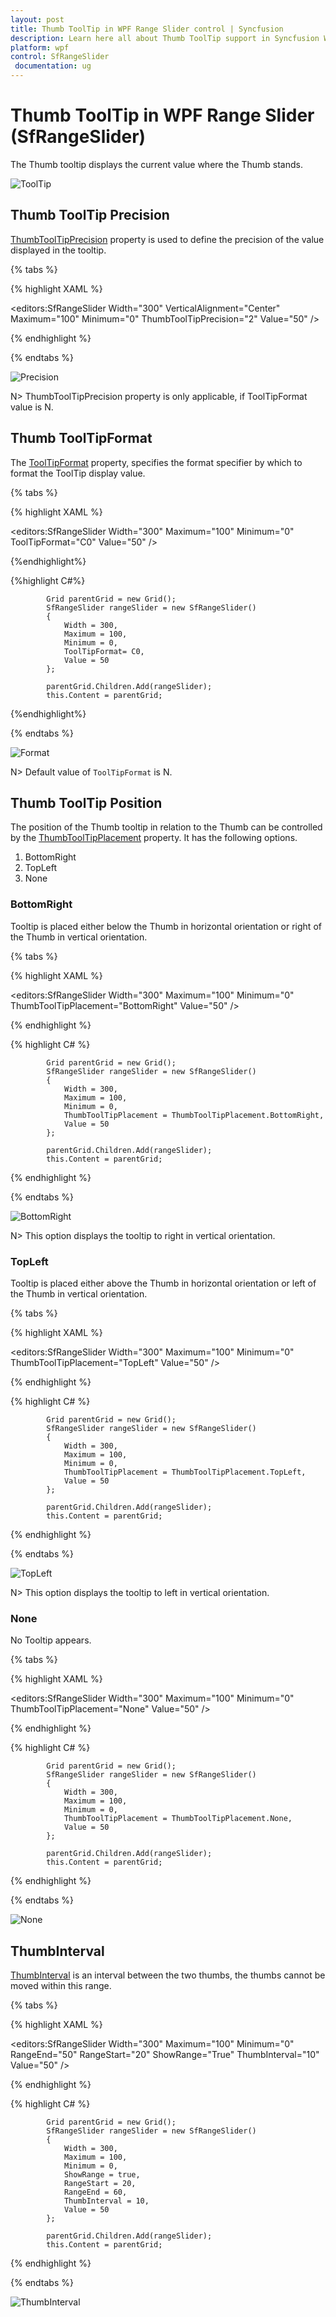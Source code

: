 ```yaml
---
layout: post
title: Thumb ToolTip in WPF Range Slider control | Syncfusion
description: Learn here all about Thumb ToolTip support in Syncfusion WPF Range Slider (SfRangeSlider) control and more.
platform: wpf
control: SfRangeSlider 
 documentation: ug
---
```


# Thumb ToolTip in WPF Range Slider (SfRangeSlider)

The Thumb tooltip displays the current value where the Thumb stands. 

![ToolTip](Thumb-ToolTip_images/Thumb-ToolTip_img1.png)

## Thumb ToolTip Precision  

[ThumbToolTipPrecision](https://help.syncfusion.com/cr/wpf/Syncfusion.SfInput.Wpf~Syncfusion.Windows.Controls.Input.SfRangeSlider~ThumbToolTipPrecision.html) property is used to define the precision of the value displayed in the tooltip.  


{% tabs %}

{% highlight XAML %}

<editors:SfRangeSlider
                    Width="300"
                    VerticalAlignment="Center"
                    Maximum="100"
                    Minimum="0"
                    ThumbToolTipPrecision="2"
                    Value="50" />

{% endhighlight %}

{% endtabs %}

![Precision](Thumb-ToolTip_images/Thumb-ToolTip_img2.png)

N> ThumbToolTipPrecision property is only applicable, if ToolTipFormat value is N.


## Thumb ToolTipFormat

The [ToolTipFormat](https://help.syncfusion.com/cr/wpf/Syncfusion.Windows.Controls.Input.SfRangeSlider.html#Syncfusion_Windows_Controls_Input_SfRangeSlider_ToolTipFormat) property, specifies the format specifier by which to format the ToolTip display value. 


{% tabs %}

{% highlight XAML %}

<editors:SfRangeSlider
                    Width="300"
                    Maximum="100"
                    Minimum="0"
                    ToolTipFormat="C0"
                    Value="50" />

{%endhighlight%}

{%highlight C#%}

            Grid parentGrid = new Grid();
            SfRangeSlider rangeSlider = new SfRangeSlider()
            {
                Width = 300,
                Maximum = 100,
                Minimum = 0,
                ToolTipFormat= C0,
                Value = 50
            };

            parentGrid.Children.Add(rangeSlider);
            this.Content = parentGrid;

{%endhighlight%}

{% endtabs %}

![Format](Thumb-ToolTip_images/ToolTip-Format.png)


N> Default value of `ToolTipFormat` is N.


## Thumb ToolTip Position 

The position of the Thumb tooltip in relation to the Thumb can be controlled by the [ThumbToolTipPlacement](https://help.syncfusion.com/cr/wpf/Syncfusion.SfInput.Wpf~Syncfusion.Windows.Controls.Input.SfRangeSlider~ThumbToolTipPlacement.html) property. It has the following options.  

1. BottomRight 
2. TopLeft 
3. None 

### BottomRight  

Tooltip is placed either below the Thumb in horizontal orientation or right of the Thumb in vertical orientation. 

{% tabs %}

{% highlight XAML %}

<editors:SfRangeSlider
                    Width="300"
                    Maximum="100"
                    Minimum="0"
                    ThumbToolTipPlacement="BottomRight"
                    Value="50" />

{% endhighlight %}

{% highlight C# %}

            Grid parentGrid = new Grid();
            SfRangeSlider rangeSlider = new SfRangeSlider()
            {
                Width = 300,
                Maximum = 100,
                Minimum = 0,
                ThumbToolTipPlacement = ThumbToolTipPlacement.BottomRight,
                Value = 50
            };

            parentGrid.Children.Add(rangeSlider);
            this.Content = parentGrid;

{% endhighlight %}

{% endtabs %}

![BottomRight](Thumb-ToolTip_images/Thumb-ToolTip_img4.png)


N> This option displays the tooltip to right in vertical orientation.

### TopLeft 

Tooltip is placed either above the Thumb in horizontal orientation or left of the Thumb in vertical orientation. 

{% tabs %}

{% highlight XAML %}

<editors:SfRangeSlider
                    Width="300"
                    Maximum="100"
                    Minimum="0"
                    ThumbToolTipPlacement="TopLeft"
                    Value="50" />

{% endhighlight %}

{% highlight C# %}

            Grid parentGrid = new Grid();
            SfRangeSlider rangeSlider = new SfRangeSlider()
            {
                Width = 300,
                Maximum = 100,
                Minimum = 0,
                ThumbToolTipPlacement = ThumbToolTipPlacement.TopLeft,
                Value = 50
            };

            parentGrid.Children.Add(rangeSlider);
            this.Content = parentGrid;

{% endhighlight %}

{% endtabs %}

![TopLeft](Thumb-ToolTip_images/Thumb-ToolTip_img3.png)

N> This option displays the tooltip to left in vertical orientation.

### None 

No Tooltip appears. 

{% tabs %}

{% highlight XAML %}

<editors:SfRangeSlider
                    Width="300"
                    Maximum="100"
                    Minimum="0"
                    ThumbToolTipPlacement="None"
                    Value="50" />

{% endhighlight %}

{% highlight C# %}

            Grid parentGrid = new Grid();
            SfRangeSlider rangeSlider = new SfRangeSlider()
            {
                Width = 300,
                Maximum = 100,
                Minimum = 0,
                ThumbToolTipPlacement = ThumbToolTipPlacement.None,
                Value = 50
            };

            parentGrid.Children.Add(rangeSlider);
            this.Content = parentGrid;

{% endhighlight %}

{% endtabs %}

![None](Thumb-ToolTip_images/Thumb-ToolTip_img5.png)

## ThumbInterval

[ThumbInterval](https://help.syncfusion.com/cr/wpf/Syncfusion.SfInput.Wpf~Syncfusion.Windows.Controls.Input.SfRangeSlider~ThumbInterval.html) is an interval between the two thumbs, the thumbs cannot be moved within this range.

{% tabs %}

{% highlight XAML %}

<editors:SfRangeSlider
            Width="300"
            Maximum="100"
            Minimum="0"
            RangeEnd="50"
            RangeStart="20"
            ShowRange="True"
            ThumbInterval="10"
            Value="50" />

{% endhighlight %}

{% highlight C# %}

            Grid parentGrid = new Grid();
            SfRangeSlider rangeSlider = new SfRangeSlider()
            {
                Width = 300,
                Maximum = 100,
                Minimum = 0,
                ShowRange = true,
                RangeStart = 20,
                RangeEnd = 60,
                ThumbInterval = 10,
                Value = 50
            };

            parentGrid.Children.Add(rangeSlider);
            this.Content = parentGrid;

{% endhighlight %}

{% endtabs %}

![ThumbInterval](Thumb-ToolTip_images/Thumb-ToolTip_img6.png)

